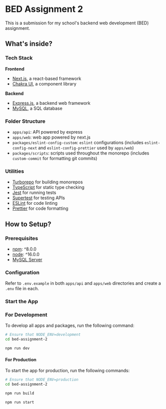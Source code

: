 # BED Assignment 2

This is a submission for my school's backend web development (BED) assignment.

## What's inside?

### Tech Stack

**Frontend**

- [Next.js](https://nextjs.org/), a react-based framework
- [Chakra UI](https://chakra-ui.com/), a component library

**Backend**

- [Express.js](https://expressjs.com/), a backend web framework
- [MySQL](https://www.mysql.com/), a SQL database

### Folder Structure

- `apps/api`: API powered by express
- `apps/web`: web app powered by next.js
- `packages/eslint-config-custom`: `eslint` configurations (includes `eslint-config-next` and `eslint-config-prettier` used by `apps/web`)
- `packages/scripts`: scripts used throughout the monorepo (includes `custom-commit` for formatting git commits)

### Utilities

- [Turborepo](https://turborepo.org/) for building monorepos
- [TypeScript](https://www.typescriptlang.org/) for static type checking
- [Jest](https://jestjs.io/) for running tests
- [Supertest](https://www.npmjs.com/package/supertest) for testing APIs
- [ESLint](https://eslint.org/) for code linting
- [Prettier](https://prettier.io) for code formatting

## How to Setup?

### Prerequisites

- [npm](https://www.npmjs.com/): ^8.0.0
- [node](https://nodejs.org/): ^16.0.0
- [MySQL Server](https://www.mysql.com/)

### Configuration

Refer to `.env.example` in both `apps/api` and `apps/web` directories and create a `.env` file in each.

### Start the App

### For Development

To develop all apps and packages, run the following command:

```bash
# Ensure that NODE_ENV=development
cd bed-assignment-2

npm run dev
```

#### For Production

To start the app for production, run the following commands:

```bash
# Ensure that NODE_ENV=production
cd bed-assignment-2

npm run build

npm run start
```
